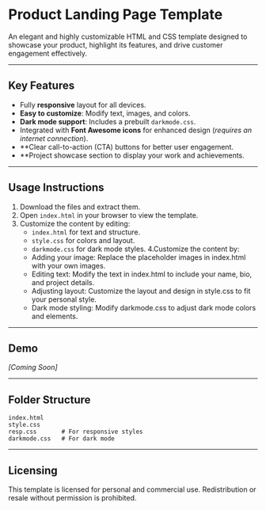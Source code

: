 
# Product Landing Page Template

An elegant and highly customizable HTML and CSS template designed to showcase your product, highlight its features, and drive customer engagement effectively.

---



## **Key Features**
- Fully **responsive** layout for all devices.
- **Easy to customize**: Modify text, images, and colors.
- **Dark mode support**: Includes a prebuilt `darkmode.css`.
- Integrated with **Font Awesome icons** for enhanced design (*requires an internet connection*).
- **Clear call-to-action (CTA) buttons for better user engagement.
- **Project showcase section to display your work and achievements.
---

## **Usage Instructions**
1. Download the files and extract them.
2. Open `index.html` in your browser to view the template.
3. Customize the content by editing:
   - `index.html` for text and structure.
   - `style.css` for colors and layout.
   - `darkmode.css` for dark mode styles.
4.Customize the content by:
   - Adding your image: Replace the placeholder images in      index.html with your own images.
   - Editing text: Modify the text in index.html to      include your name, bio, and project details.
   - Adjusting layout: Customize the layout and design in      style.css to fit your personal style.
   - Dark mode styling: Modify darkmode.css to adjust      dark mode colors and elements.
---

## **Demo**
*[Coming Soon]*

---

## **Folder Structure**
```
index.html
style.css
resp.css       # For responsive styles
darkmode.css   # For dark mode
```

---

## **Licensing**
This template is licensed for personal and commercial use. Redistribution or resale without permission is prohibited.

